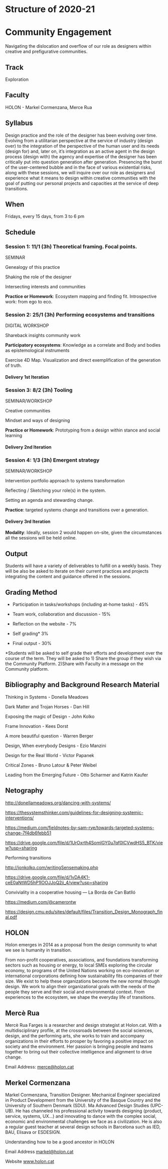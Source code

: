 Structure of 2020-21
======================

# Community Engagement
Navigating the dislocation and overflow of our role as designers within creative and prefigurative communities.

## Track
Exploration

## Faculty
HOLON - Markel Cormenzana, Merce Rua

## Syllabus
Design practice and the role of the designer has been evolving over time. Evolving from a utilitarian perspective at the service of industry (design over) to the integration of the perspective of the human user and its needs (design for) and, later on,  it’s integration as an active agent in the design process (design with) the agency and expertise of the designer has been critically put into question generation after generation. Presencing the burst of the user-centered bubble and in the face of various existential risks, along with these sessions, we will inquire over our role as designers and experience what it means to design within creative communities with the goal of putting our personal projects and capacities at the service of deep transitions.  

## When
Fridays, every 15 days, from 3 to 6 pm

## Schedule

### Session 1:  11/1 (3h)    Theoretical framing. Focal points.
SEMINAR

Genealogy of this practice

Shaking the role of the designer

Intersecting interests and communities

**Practice or Homework**: Ecosystem mapping and finding fit. Introspective work: from ego to eco.

### Session 2: 25/1 (3h) Performing ecosystems and transitions
DIGITAL WORKSHOP

Shareback insights community work

**Participatory ecosystems**: Knowledge as a correlate and Body and bodies as epistemological instruments

Exercise 4D Map. Visualization and direct exemplification of the generation of truth.

#### Delivery 1st Iteration

### Session 3: 8/2 (3h) Tooling
SEMINAR/WORKSHOP

Creative communities

Mindset and ways of designing

**Practice or Homework**: Prototyping from a design within stance and social learning

#### Delivery 2nd Iteration

### Session 4: 1/3 (3h) Emergent strategy
SEMINAR/WORKSHOP

Intervention portfolio approach to systems transformation

Reflecting / Sketching your role(s) in the system.

Setting an agenda and stewarding change.

**Practice**: targeted systems change and transitions over a generation.

#### Delivery 3rd Iteration

**Modality**: Ideally, session 2 would happen on-site, given the circumstances all the sessions will be held online.

## Output
Students will have a variety of deliverables to fulfill on a weekly basis. They will be also be asked to iterate on their current practices and projects integrating the content and guidance offered in the sessions.

## Grading Method

- Participation in tasks/workshops (including at-home tasks) - 45%

- Team work, collaboration and discussion - 15%

- Reflection on the website - 7%

- Self grading* 3%

- Final output - 30%

*Students will be asked to self grade their efforts and development over the course of the term. They will be asked to 1) Share the group if they wish via the Community Platform. 2)Share with Faculty in a message on the Community platform.

## Bibliography and Background Research Material

Thinking in Systems - Donella Meadows

Dark Matter and Trojan Horses - Dan Hill

Exposing the magic of Design - John Kolko

Frame Innovation - Kees Dorst

A more beautiful question - Warren Berger

Design, When everybody Designs - Ezio Manzini

Design for the Real World - Victor Papanek

Critical Zones - Bruno Latour & Peter Weibel

Leading from the Emerging Future - Otto Scharmer and Katrin Kaufer

## Netography

http://donellameadows.org/dancing-with-systems/

https://thesystemsthinker.com/guidelines-for-designing-systemic-interventions/

https://medium.com/fieldnotes-by-sam-rye/towards-targeted-systems-change-7f4db6febb51

https://drive.google.com/file/d/1UrOxrth4SomIGY0u7qf0lCVwdHS5_BTK/view?usp=sharing

Performing transitions

http://jonkolko.com/writingSensemaking.php

https://drive.google.com/file/d/1vDA4K1-ceE0aNtWD5hP1IOOJJoQ2jj_4/view?usp=sharing

Conviviality in a cooperative housing — La Borda de Can Batlló

https://medium.com/@camerontw

https://design.cmu.edu/sites/default/files/Transition_Design_Monograph_final.pdf

## HOLON

Holon emerges in 2014 as a proposal from the design community to what we see is humanity in transition.

From non-profit cooperatives, associations, and foundations transforming sectors such as housing or energy, to local SMEs exploring the circular economy, to programs of the United Nations working on eco-innovation or international corporations defining how sustainability fits companies of their size. We exist to help these organizations become the new normal through design. We work to align their organizational goals with the needs of the people they serve and their social and environmental context. From experiences to the ecosystem, we shape the everyday life of transitions.


## Mercè Rua

[](/assets/images/faculty_photos/merce_rua.jpg)

Mercè Rua Farges is a researcher and design strategist at Holon.cat. With a multidisciplinary profile, at the crossroads between the social sciences, design, and the performing arts, she works to train and accompany organizations in their efforts to prosper by favoring a positive impact on society and the environment. Her passion is bringing people and teams together to bring out their collective intelligence and alignment to drive change.



Email Address: merce@holon.cat

## Merkel Cormenzana

[](/assets/images/faculty_photos/merkel_cormenzana.jpg)

Markel Cormenzana, Transition Designer. Mechanical Engineer specialized in Product Development from the University of the Basque Country and the University of Southern Denmark (SDU). Ma Advanced Design Studies (UPC-UB). He has channeled his professional activity towards designing (product, service, systems, UX...) and innovating to dance with the complex social, economic and environmental challenges we face as a civilization. He is also a regular guest teacher at several design schools in Barcelona such as IED, BAU, Elisava or ESDESIGN.

Understanding how to be a good ancestor in HOLON

Email Address markel@holon.cat

Website www.holon.cat
